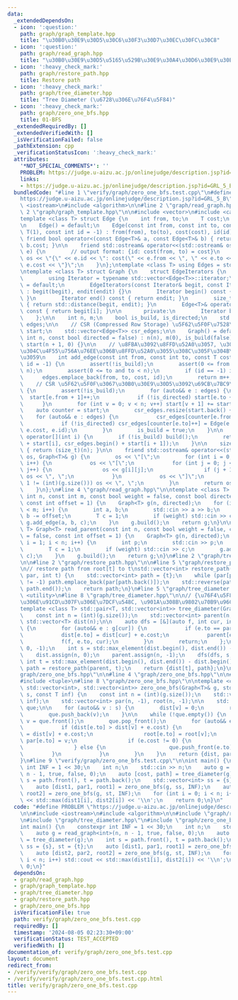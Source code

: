 ```yaml
---
data:
  _extendedDependsOn:
  - icon: ':question:'
    path: graph/graph_template.hpp
    title: "\u30B0\u30E9\u30D5\u30C6\u30F3\u30D7\u30EC\u30FC\u30C8"
  - icon: ':question:'
    path: graph/read_graph.hpp
    title: "\u30B0\u30E9\u30D5\u5165\u529B\u30E9\u30A4\u30D6\u30E9\u30EA"
  - icon: ':heavy_check_mark:'
    path: graph/restore_path.hpp
    title: Restore path
  - icon: ':heavy_check_mark:'
    path: graph/tree_diameter.hpp
    title: "Tree Diameter (\u6728\u306E\u76F4\u5F84)"
  - icon: ':heavy_check_mark:'
    path: graph/zero_one_bfs.hpp
    title: 01-BFS
  _extendedRequiredBy: []
  _extendedVerifiedWith: []
  _isVerificationFailed: false
  _pathExtension: cpp
  _verificationStatusIcon: ':heavy_check_mark:'
  attributes:
    '*NOT_SPECIAL_COMMENTS*': ''
    PROBLEM: https://judge.u-aizu.ac.jp/onlinejudge/description.jsp?id=GRL_5_B
    links:
    - https://judge.u-aizu.ac.jp/onlinejudge/description.jsp?id=GRL_5_B
  bundledCode: "#line 1 \"verify/graph/zero_one_bfs.test.cpp\"\n#define PROBLEM \"\
    https://judge.u-aizu.ac.jp/onlinejudge/description.jsp?id=GRL_5_B\"\n\n#include\
    \ <iostream>\n#include <algorithm>\n\n#line 2 \"graph/read_graph.hpp\"\n\n#line\
    \ 2 \"graph/graph_template.hpp\"\n\n#include <vector>\n#include <cassert>\n\n\
    template <class T> struct Edge {\n    int from, to;\n    T cost;\n    int id;\n\
    \n    Edge() = default;\n    Edge(const int from, const int to, const T cost =\
    \ T(1), const int id = -1) : from(from), to(to), cost(cost), id(id) {}\n\n   \
    \ friend bool operator<(const Edge<T>& a, const Edge<T>& b) { return a.cost <\
    \ b.cost; }\n\n    friend std::ostream& operator<<(std::ostream& os, const Edge<T>&\
    \ e) {\n        // output format: {id: cost(from, to) = cost}\n        return\
    \ os << \"{\" << e.id << \": cost(\" << e.from << \", \" << e.to << \") = \" <<\
    \ e.cost << \"}\";\n    }\n};\ntemplate <class T> using Edges = std::vector<Edge<T>>;\n\
    \ntemplate <class T> struct Graph {\n    struct EdgeIterators {\n       public:\n\
    \        using Iterator = typename std::vector<Edge<T>>::iterator;\n        EdgeIterators()\
    \ = default;\n        EdgeIterators(const Iterator& begit, const Iterator& endit)\
    \ : begit(begit), endit(endit) {}\n        Iterator begin() const { return begit;\
    \ }\n        Iterator end() const { return endit; }\n        size_t size() const\
    \ { return std::distance(begit, endit); }\n        Edge<T>& operator[](int i)\
    \ const { return begit[i]; }\n\n       private:\n        Iterator begit, endit;\n\
    \    };\n\n    int n, m;\n    bool is_build, is_directed;\n    std::vector<Edge<T>>\
    \ edges;\n\n    // CSR (Compressed Row Storage) \u5F62\u5F0F\u7528\n    std::vector<int>\
    \ start;\n    std::vector<Edge<T>> csr_edges;\n\n    Graph() = default;\n    Graph(const\
    \ int n, const bool directed = false) : n(n), m(0), is_build(false), is_directed(directed),\
    \ start(n + 1, 0) {}\n\n    // \u8FBA\u3092\u8FFD\u52A0\u3057, \u305D\u306E\u8FBA\
    \u304C\u4F55\u756A\u76EE\u306B\u8FFD\u52A0\u3055\u308C\u305F\u304B\u3092\u8FD4\
    \u3059\n    int add_edge(const int from, const int to, const T cost = T(1), int\
    \ id = -1) {\n        assert(!is_build);\n        assert(0 <= from and from <\
    \ n);\n        assert(0 <= to and to < n);\n        if (id == -1) id = m;\n  \
    \      edges.emplace_back(from, to, cost, id);\n        return m++;\n    }\n\n\
    \    // CSR \u5F62\u5F0F\u3067\u30B0\u30E9\u30D5\u3092\u69CB\u7BC9\n    void build()\
    \ {\n        assert(!is_build);\n        for (auto&& e : edges) {\n          \
    \  start[e.from + 1]++;\n            if (!is_directed) start[e.to + 1]++;\n  \
    \      }\n        for (int v = 0; v < n; v++) start[v + 1] += start[v];\n    \
    \    auto counter = start;\n        csr_edges.resize(start.back() + 1);\n    \
    \    for (auto&& e : edges) {\n            csr_edges[counter[e.from]++] = e;\n\
    \            if (!is_directed) csr_edges[counter[e.to]++] = Edge(e.to, e.from,\
    \ e.cost, e.id);\n        }\n        is_build = true;\n    }\n\n    EdgeIterators\
    \ operator[](int i) {\n        if (!is_build) build();\n        return EdgeIterators(csr_edges.begin()\
    \ + start[i], csr_edges.begin() + start[i + 1]);\n    }\n\n    size_t size() const\
    \ { return (size_t)(n); }\n\n    friend std::ostream& operator<<(std::ostream&\
    \ os, Graph<T>& g) {\n        os << \"[\";\n        for (int i = 0; i < (int)(g.size());\
    \ i++) {\n            os << \"[\";\n            for (int j = 0; j < (int)(g[i].size());\
    \ j++) {\n                os << g[i][j];\n                if (j + 1 != (int)(g[i].size()))\
    \ os << \", \";\n            }\n            os << \"]\";\n            if (i +\
    \ 1 != (int)(g.size())) os << \", \";\n        }\n        return os << \"]\";\n\
    \    }\n};\n#line 4 \"graph/read_graph.hpp\"\n\ntemplate <class T> Graph<T> read_graph(const\
    \ int n, const int m, const bool weight = false, const bool directed = false,\
    \ const int offset = 1) {\n    Graph<T> g(n, directed);\n    for (int i = 0; i\
    \ < m; i++) {\n        int a, b;\n        std::cin >> a >> b;\n        a -= offset,\
    \ b -= offset;\n        T c = 1;\n        if (weight) std::cin >> c;\n       \
    \ g.add_edge(a, b, c);\n    }\n    g.build();\n    return g;\n}\n\ntemplate <class\
    \ T> Graph<T> read_parent(const int n, const bool weight = false, const bool directed\
    \ = false, const int offset = 1) {\n    Graph<T> g(n, directed);\n    for (int\
    \ i = 1; i < n; i++) {\n        int p;\n        std::cin >> p;\n        p -= offset;\n\
    \        T c = 1;\n        if (weight) std::cin >> c;\n        g.add_edge(p, i,\
    \ c);\n    }\n    g.build();\n    return g;\n}\n#line 2 \"graph/tree_diameter.hpp\"\
    \n\n#line 2 \"graph/restore_path.hpp\"\n\n#line 5 \"graph/restore_path.hpp\"\n\
    \n// restore path from root[t] to t\nstd::vector<int> restore_path(std::vector<int>&\
    \ par, int t) {\n    std::vector<int> path = {t};\n    while (par[path.back()]\
    \ != -1) path.emplace_back(par[path.back()]);\n    std::reverse(path.begin(),\
    \ path.end());\n    return path;\n}\n#line 5 \"graph/tree_diameter.hpp\"\n\n#include\
    \ <utility>\n#line 8 \"graph/tree_diameter.hpp\"\n\n// {\u76F4\u5F84\u306E\u8FBA\
    \u306E\u91CD\u307F\u306E\u7DCF\u548C, \u901A\u308B\u9802\u70B9\u96C6\u5408}\n\
    template <class T> std::pair<T, std::vector<int>> tree_diameter(Graph<T>& g) {\n\
    \    const int n = (int)(g.size());\n    std::vector<int> parent(n, -1);\n   \
    \ std::vector<T> dist(n);\n\n    auto dfs = [&](auto f, int cur, int par) -> void\
    \ {\n        for (auto&& e : g[cur]) {\n            if (e.to == par) continue;\n\
    \            dist[e.to] = dist[cur] + e.cost;\n            parent[e.to] = cur;\n\
    \            f(f, e.to, cur);\n        }\n        return;\n    };\n\n    dfs(dfs,\
    \ 0, -1);\n    int s = std::max_element(dist.begin(), dist.end()) - dist.begin();\n\
    \    dist.assign(n, 0);\n    parent.assign(n, -1);\n    dfs(dfs, s, -1);\n   \
    \ int t = std::max_element(dist.begin(), dist.end()) - dist.begin();\n    auto\
    \ path = restore_path(parent, t);\n    return {dist[t], path};\n}\n#line 2 \"\
    graph/zero_one_bfs.hpp\"\n\n#line 4 \"graph/zero_one_bfs.hpp\"\n\n#include <queue>\n\
    #include <tuple>\n#line 8 \"graph/zero_one_bfs.hpp\"\n\ntemplate <class T> std::tuple<std::vector<T>,\
    \ std::vector<int>, std::vector<int>> zero_one_bfs(Graph<T>& g, std::vector<int>&\
    \ s, const T inf) {\n    const int n = (int)(g.size());\n    std::vector<T> dist(n,\
    \ inf);\n    std::vector<int> par(n, -1), root(n, -1);\n\n    std::deque<int>\
    \ que;\n\n    for (auto&& v : s) {\n        dist[v] = 0;\n        root[v] = v;\n\
    \        que.push_back(v);\n    }\n\n    while (!que.empty()) {\n        auto\
    \ v = que.front();\n        que.pop_front();\n        for (auto&& e : g[v]) {\n\
    \            if (dist[e.to] > dist[v] + e.cost) {\n                dist[e.to]\
    \ = dist[v] + e.cost;\n                root[e.to] = root[v];\n               \
    \ par[e.to] = v;\n                if (e.cost != 0) {\n                    que.push_back(e.to);\n\
    \                } else {\n                    que.push_front(e.to);\n       \
    \         }\n            }\n        }\n    }\n    return {dist, par, root};\n\
    }\n#line 9 \"verify/graph/zero_one_bfs.test.cpp\"\n\nint main() {\n    constexpr\
    \ int INF = 1 << 30;\n    int n;\n    std::cin >> n;\n    auto g = read_graph<int>(n,\
    \ n - 1, true, false, 0);\n    auto [cost, path] = tree_diameter(g);\n    int\
    \ s = path.front(), t = path.back();\n    std::vector<int> ss = {s}, st = {t};\n\
    \    auto [dist1, par1, root1] = zero_one_bfs(g, ss, INF);\n    auto [dist2, par2,\
    \ root2] = zero_one_bfs(g, st, INF);\n    for (int i = 0; i < n; i++) std::cout\
    \ << std::max(dist1[i], dist2[i]) << '\\n';\n    return 0;\n}\n"
  code: "#define PROBLEM \"https://judge.u-aizu.ac.jp/onlinejudge/description.jsp?id=GRL_5_B\"\
    \n\n#include <iostream>\n#include <algorithm>\n\n#include \"graph/read_graph.hpp\"\
    \n#include \"graph/tree_diameter.hpp\"\n#include \"graph/zero_one_bfs.hpp\"\n\n\
    int main() {\n    constexpr int INF = 1 << 30;\n    int n;\n    std::cin >> n;\n\
    \    auto g = read_graph<int>(n, n - 1, true, false, 0);\n    auto [cost, path]\
    \ = tree_diameter(g);\n    int s = path.front(), t = path.back();\n    std::vector<int>\
    \ ss = {s}, st = {t};\n    auto [dist1, par1, root1] = zero_one_bfs(g, ss, INF);\n\
    \    auto [dist2, par2, root2] = zero_one_bfs(g, st, INF);\n    for (int i = 0;\
    \ i < n; i++) std::cout << std::max(dist1[i], dist2[i]) << '\\n';\n    return\
    \ 0;\n}"
  dependsOn:
  - graph/read_graph.hpp
  - graph/graph_template.hpp
  - graph/tree_diameter.hpp
  - graph/restore_path.hpp
  - graph/zero_one_bfs.hpp
  isVerificationFile: true
  path: verify/graph/zero_one_bfs.test.cpp
  requiredBy: []
  timestamp: '2024-08-05 02:23:30+09:00'
  verificationStatus: TEST_ACCEPTED
  verifiedWith: []
documentation_of: verify/graph/zero_one_bfs.test.cpp
layout: document
redirect_from:
- /verify/verify/graph/zero_one_bfs.test.cpp
- /verify/verify/graph/zero_one_bfs.test.cpp.html
title: verify/graph/zero_one_bfs.test.cpp
---
```


